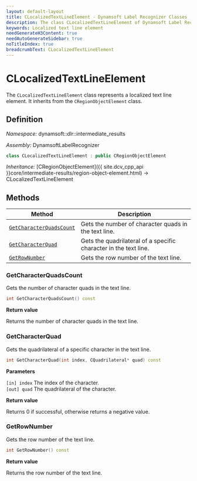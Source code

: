 ```yaml
---
layout: default-layout
title: CLocalizedTextLineElement - Dynamsoft Label Recognizer Classes
description: The class CLocalizedTextLineElement of Dynamsoft Label Recognizer represents a localized text line element.
keywords: Localized text line element
needGenerateH3Content: true
needAutoGenerateSidebar: true
noTitleIndex: true
breadcrumbText: CLocalizedTextLineElement
---
```


# CLocalizedTextLineElement

The `CLocalizedTextLineElement` class represents a localized text line element. It inherits from the `CRegionObjectElement` class.

## Definition

*Namespace:* dynamsoft::dlr::intermediate_results

*Assembly:* DynamsoftLabelRecognizer

```cpp
class CLocalizedTextLineElement : public CRegionObjectElement
```

*Inheritance:* [CRegionObjectElement]({{ site.dcv_cpp_api }}core/intermediate-results/region-object-element.html) -> CLocalizedTextLineElement

## Methods

| Method               | Description |
|----------------------|-------------|
| [`GetCharacterQuadsCount`](#getcharacterquadscount) | Gets the number of character quads in the text line.|
| [`GetCharacterQuad`](#getcharacterquad) | Gets the quadrilateral of a specific character in the text line. |
| [`GetRowNumber`](#getrownumber) | Gets the row number of the text line. |

### GetCharacterQuadsCount

Gets the number of character quads in the text line.

```cpp
int GetCharacterQuadsCount() const
```

**Return value**

Returns the number of character quads in the text line.

### GetCharacterQuad

Gets the quadrilateral of a specific character in the text line.

```cpp
int GetCharacterQuad(int index, CQuadrilateral* quad) const
```

**Parameters**

`[in] index` The index of the character.  
`[out] quad` The quadrilateral of the character.

**Return value**

Returns 0 if successful, otherwise returns a negative value.

### GetRowNumber

Gets the row number of the text line.

```cpp
int GetRowNumber() const
```

**Return value**

Returns the row number of the text line.
